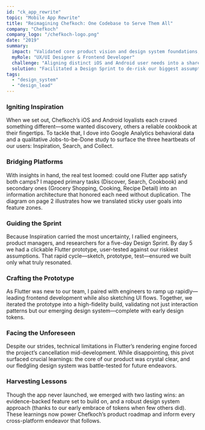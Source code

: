 ```yaml
---
id: "ck_app_rewrite"
topic: "Mobile App Rewrite"
title: "Reimagining Chefkoch: One Codebase to Serve Them All"
company: "Chefkoch"
company_logo: "/chefkoch-logo.png"
date: "2019"
summary:
  impact: "Validated core product vision and design system foundations, setting the stage for future development despite project cancellation."
  myRole: "UX/UI Designer & Frontend Developer"
  challenge: "Aligning distinct iOS and Android user needs into a shared Flutter codebase."
  solution: "Facilitated a Design Sprint to de-risk our biggest assumption, then iteratively designed and built three core features—Inspiration, Search, Collect—using Flutter."
tags:
  - "design_system"
  - "design_lead"
---
```


### Igniting Inspiration

When we set out, Chefkoch’s iOS and Android loyalists each craved something different—some wanted discovery, others a reliable cookbook at their fingertips. To tackle that, I dove into Google Analytics behavioral data and a qualitative Jobs-to-be-Done study to surface the three heartbeats of our users: Inspiration, Search, and Collect.

### Bridging Platforms

With insights in hand, the real test loomed: could one Flutter app satisfy both camps? I mapped primary tasks (Discover, Search, Cookbook) and secondary ones (Grocery Shopping, Cooking, Recipe Detail) into an information architecture that honored each need without duplication. The diagram on page 2 illustrates how we translated sticky user goals into feature zones.

### Guiding the Sprint

Because Inspiration carried the most uncertainty, I rallied engineers, product managers, and researchers for a five-day Design Sprint. By day 5 we had a clickable Flutter prototype, user-tested against our riskiest assumptions. That rapid cycle—sketch, prototype, test—ensured we built only what truly resonated.

### Crafting the Prototype

As Flutter was new to our team, I paired with engineers to ramp up rapidly—leading frontend development while also sketching UI flows. Together, we iterated the prototype into a high-fidelity build, validating not just interaction patterns but our emerging design system—complete with early design tokens.

### Facing the Unforeseen

Despite our strides, technical limitations in Flutter’s rendering engine forced the project’s cancellation mid-development. While disappointing, this pivot surfaced crucial learnings: the core of our product was crystal clear, and our fledgling design system was battle-tested for future endeavors.

### Harvesting Lessons

Though the app never launched, we emerged with two lasting wins: an evidence-backed feature set to build on, and a robust design system approach (thanks to our early embrace of tokens when few others did). These learnings now power Chefkoch’s product roadmap and inform every cross-platform endeavor that follows.
